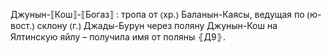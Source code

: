 ---
---

Джунын-⟦Кош⟧-⟦Богаз⟧
: тропа от ⦅хр.⦆ Баланын-Каясы, ведущая по ⦅ю-вост.⦆ склону ⦅г.⦆ Джады-Бурун через поляну Джунын-Кош на Ялтинскую яйлу – получила имя от поляны ⦃Д9⦄.
